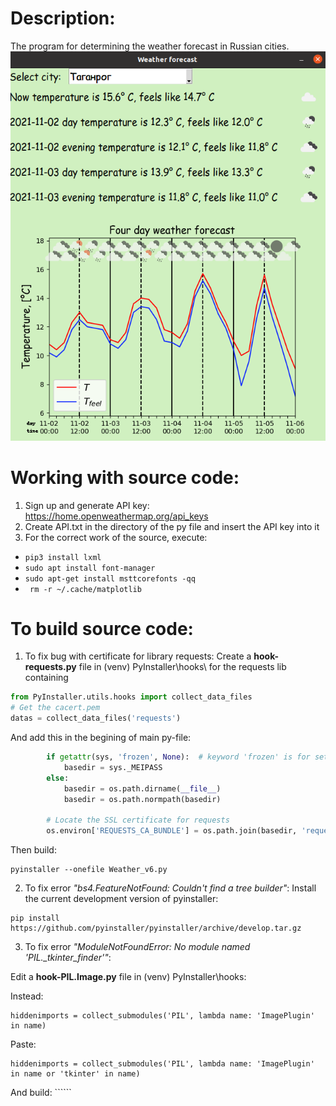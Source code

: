 # Description:
The program for determining the weather forecast in Russian cities.
![Screenshot](Interface.png)

# Working with source code:
1) Sign up and generate API key: https://home.openweathermap.org/api_keys
2) Create API.txt in the directory of the py file and insert the API key into it
3) For the correct work of the source, execute: 
* ```pip3 install lxml```
* ```sudo apt install font-manager```
* ```sudo apt-get install msttcorefonts -qq```
* ``` rm -r ~/.cache/matplotlib```

# To build source code:

1) To fix bug with certificate for library requests:
Create a **hook-requests.py** file in (venv) PyInstaller\hooks\ for the requests lib containing

```Python
from PyInstaller.utils.hooks import collect_data_files
# Get the cacert.pem
datas = collect_data_files('requests')
```

And add this in the begining of main py-file:

```Python
        if getattr(sys, 'frozen', None):  # keyword 'frozen' is for setting basedir while in onefile mode in pyinstaller
            basedir = sys._MEIPASS
        else:
            basedir = os.path.dirname(__file__)
            basedir = os.path.normpath(basedir)

        # Locate the SSL certificate for requests
        os.environ['REQUESTS_CA_BUNDLE'] = os.path.join(basedir, 'requests', 'cacert.pem')
```

Then build:

```
pyinstaller --onefile Weather_v6.py
```

2) To fix error *"bs4.FeatureNotFound: Couldn't find a tree builder"*:
Install the current development version of pyinstaller: 

```
pip install https://github.com/pyinstaller/pyinstaller/archive/develop.tar.gz
```

3) To fix error *"ModuleNotFoundError: No module named 'PIL._tkinter_finder'"*:

Edit a **hook-PIL.Image.py** file in (venv) PyInstaller\hooks\:

Instead:

```
hiddenimports = collect_submodules('PIL', lambda name: 'ImagePlugin' in name)
```

Paste:

```
hiddenimports = collect_submodules('PIL', lambda name: 'ImagePlugin' in name or 'tkinter' in name)
```

And build: ``````


